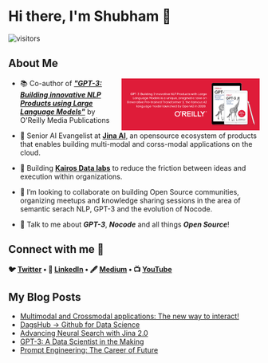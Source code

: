 <h1> Hi there, I'm Shubham 👋 </h1>
<p align='center'>

![visitors](https://visitor-badge.glitch.me/badge?page_id=Shubhamsaboo.Shubhamsaboo)

<h2> About Me </h2>

<img width="55%" align="right" alt="Github" src="bg_book.png"/>

- 📚 Co-author of _**["GPT-3: Building innovative NLP Products using Large Language Models"](https://www.amazon.com/GPT-3-Building-Innovative-Products-Language/dp/1098113624/ref=sr_1_12?crid=1X2IQ2BDCJ6Y7&keywords=gpt3&qid=1649507805&sprefix=%2Caps%2C777&sr=8-12)**_ by O'Reilly Media Publications

- 🚀 Senior AI Evangelist at **[Jina AI](https://github.com/jina-ai/jina)**, an opensource ecosystem of products that enables building multi-modal and corss-modal applications on the cloud.

- 🔭 Building **[Kairos Data labs](https://www.linkedin.com/company/kairos-data-labs)** to reduce the friction between ideas and execution within organizations.

- 🌱 I’m looking to collaborate on building Open Source communities, organizing meetups and knowledge sharing sessions in the area of semantic serach NLP, GPT-3 and the evolution of Nocode.

- 💬 Talk to me about **_GPT-3_**, **_Nocode_** and all things **_Open Source_**! 


<h2> Connect with me 🤝 </h2>
<p align="center">
<strong>

🐦 [Twitter](http://www.twitter.com/Saboo_Shubham_) • 💼 [LinkedIn](https://www.linkedin.com/in/shubhamsaboo/) • 🖋️ [Medium](https://shubhamsaboo111.medium.com/) •  📺 [YouTube](https://www.youtube.com/channel/UCWRXc4CeXy5f0dQdJ2XWliw)

</strong>
</p>

<h2> My Blog Posts </h2>

<!-- BLOG-POST-LIST:START -->
- [Multimodal and Crossmodal applications: The new way to interact!](https://medium.com/jina-ai/multimodal-and-crossmodal-applications-the-new-way-to-interact-d73d3e932990)
- [DagsHub → Github for Data Science](https://pub.towardsai.net/dagshub-github-for-data-science-92e77adbc9a3?source=rss-5a7cdb63bae------2)
- [Advancing Neural Search with Jina 2.0](https://pub.towardsai.net/advancing-neural-search-with-jina-2-0-bb9c12c574c0?source=rss-5a7cdb63bae------2)
- [GPT-3: A Data Scientist in the Making](https://pub.towardsai.net/gpt-3-a-data-scientist-in-making-4e6fe4abe0c4?source=rss-5a7cdb63bae------2)
- [Prompt Engineering: The Career of Future](https://medium.com/nerd-for-tech/prompt-engineering-the-career-of-future-2fb93f90f117?source=rss-5a7cdb63bae------2)
<!-- BLOG-POST-LIST:END -->

